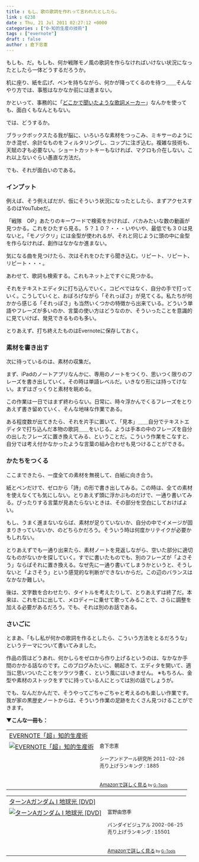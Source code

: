```yaml
---
title : もし、歌の歌詞を作れって言われたとしたら。
link : 6238
date : Thu, 21 Jul 2011 02:27:12 +0000
categories : ["0-知的生産の技術"]
tags : ["evernote"]
draft : false
author : 倉下忠憲
---
```


もしも、だ。もしも、何か戦隊モノ風の歌詞を作らなければいけない状況になったとしたら一体どうするだろうか。

机に座り、紙を広げ、ペンを持ちながら、何かが降ってくるのを待つ＿＿そんなやり方では、事態はなかなか前には進まない。

かといって、事務的に「<a href="http://www.stellaqua.com/lyricsmaker/">どこかで聞いたような歌詞メーカー</a>」なんかを使っても、面白くもなんともない。

では、どうするか。

ブラックボックスたる我が脳に、いろいろな素材をつっこみ、ミキサーのようにかき混ぜ、余計なものをフィルタリングし、コップに注ぎ込む。複雑な技術も、天賦の才も必要ない。ショートカットキーもなければ、マクロも介在しない。これ以上ないぐらい愚直な方法だ。

でも、それが面白いのである。

<h3>インプット</h3>
例えば、そう例えばだが、仮にそういう状況になったとしたら、まずアクセスするのはYouTubeだ。

「戦隊　OP」あたりのキーワードで検索をかければ、バカみたいな数の動画が見つかる。これをひたすら見る。５？１０？・・・いやいや、最低でも３０は見ないと。「モノヅクリ」には金型が使われるが、それと同じように頭の中に金型を作らなければ、創作はなかなか進まない。

気になる曲を見つけたら、次はそれをひたすら聞き込む。リピート、リピート、リピート・・・。

あわせて、歌詞も検索する。これもネット上ですぐに見つかる。

それをテキストエディタに打ち込んでいく。コピペではなく、自分の手で打っていく。こうしていくと、おぼろげながら「それっぽさ」が見てくる。私たちが何かから感じる「それっぽさ」も当然いくつかの特徴から出来ている。どういう単語やフレーズが多いのか、言葉の使い方はどうなのか、そういったことを意識的に見ていけば、発見できるものも多い。

とりあえず、打ち終えたものはEvernoteに保存しておく。

<h3>素材を書き出す</h3>
次に待っているのは、素材の収集だ。

まず、iPadのノートアプリなんかに、専用のノートをつくり、思いつく限りのフレーズを書き出していく。その時は単語レベルだ。いきなり形には持ってけない。まずはざっくりと素材を眺める。

この作業は一日ではまず終わらない。日常に、時々浮かんでくるフレーズをとりあえず書き留めていく、そんな地味な作業である。

ある程度数が出てきたら、それを片手に置いて、「見本」＿＿自分でテキストエディタで打ち込んだ本物の歌詞＿＿をいじる。ようは手本の中のフレーズを自分の出したフレーズに置き換えてみる、ということだ。こういう作業をこなすと、自分では考え付かなかったような言葉の組み合わせも見つけることができる。

<h3>かたちをつくる</h3>
ここまできたら、一度全ての素材を無視して、白紙に向き合う。

紙とペンだけで、ゼロから「詩」の形で書き出してみる。この時は、全ての素材を使えなくても気にしない。とりあえず頭に浮かぶものだけで、一通り書いてみる。ぴったりする言葉が見あたらないときは、その部分を空白にしておけばよい。

もし、うまく進まないならば、素材が足りていないか、自分の中でイメージが固まりきっていないか、のどちらかだろう。そういう時は何度かリテイクが必要かもしれない。

とりあえずでも一通り出来たら、素材ノートを見返しながら、空いた部分に適切なものがないかを探していく。すでに書いたものでも、別のフレーズが「よさそう」ならばそれに置き換える。なぜ先に一通り書いてしまうかというと、そうしないと「よさそう」という感覚的な判断ができないからだ。この辺のバランスはなかなか難しい。

後は、文字数を合わせたり、タイトルを考えたりして、とりあえずは終了だ。本来は、これを口に出して、メロディーに乗せて歌ってみることで、さらに調整を加える必要があるだろう。でも、それは別のお話である。

<h3>さいごに</h3>
とまあ、「もし私が何かの歌詞を作るとしたら、こういう方法をとるだろうな」というテーマについて書いてみました。

作品の質はどうあれ、何かしらをゼロから作り上げるというのは、なかなか手間のかかる話なのです。このブログみたいに、朝起きて、エディタを開いて、適当に思いついたことをツラツラ書く、という風にはいきません。
※もちろん、金型や素材のストックをすでに持っている人にとっては別の話でしょうが。

でも、なんだかんだで、そうやってごちゃごちゃと考えるのも楽しい作業です。我が家の黒歴史ノートからは、そういう作業の足跡をたくさん見つけることができます。

<strong>▼こんな一冊も：</strong>
<table  border="0" cellpadding="5"><tr><td colspan="2"><a href="http://www.amazon.co.jp/exec/obidos/ASIN/4863540817/goodpic-22/" target="_top">EVERNOTE「超」知的生産術</a></td></tr><tr><td valign="top"><a href="http://www.amazon.co.jp/exec/obidos/ASIN/4863540817/goodpic-22/" target="_top"><img src="http://ecx.images-amazon.com/images/I/51OnU0cd03L._SL160_.jpg" border="0" alt="EVERNOTE「超」知的生産術" /></a></td><td valign="top"><font size="-1">倉下忠憲 <br /><br />シーアンドアール研究所  2011-02-26<br />売り上げランキング : 1885<br /><br /><br /><a href="http://www.amazon.co.jp/exec/obidos/ASIN/4863540817/goodpic-22/" target="_top">Amazonで詳しく見る</a></font><font size="-2"> by <a href="http://www.goodpic.com/mt/aws/index.html" >G-Tools</a></font></td></tr></table>

<table  border="0" cellpadding="5"><tr><td colspan="2"><a href="http://www.amazon.co.jp/exec/obidos/ASIN/B000066IIY/goodpic-22/" target="_top">ターンAガンダム I 地球光 [DVD]</a></td></tr><tr><td valign="top"><a href="http://www.amazon.co.jp/exec/obidos/ASIN/B000066IIY/goodpic-22/" target="_top"><img src="http://ecx.images-amazon.com/images/I/51CEBGQ61DL._SL160_.jpg" border="0" alt="ターンAガンダム I 地球光 [DVD]" /></a></td><td valign="top"><font size="-1">富野由悠季 <br /><br />バンダイビジュアル  2002-06-25<br />売り上げランキング : 15501<br /><br /><br /><a href="http://www.amazon.co.jp/exec/obidos/ASIN/B000066IIY/goodpic-22/" target="_top">Amazonで詳しく見る</a></font><font size="-2"> by <a href="http://www.goodpic.com/mt/aws/index.html" >G-Tools</a></font></td></tr></table>
